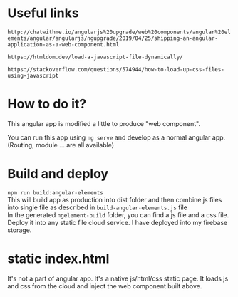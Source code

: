 # Useful links

`http://chatwithme.io/angularjs%20upgrade/web%20components/angular%20elements/angular/angularjs/ngupgrade/2019/04/25/shipping-an-angular-application-as-a-web-component.html`

`https://htmldom.dev/load-a-javascript-file-dynamically/`

`https://stackoverflow.com/questions/574944/how-to-load-up-css-files-using-javascript`

<h1>How to do it?</h1>
<span>This angular app is modified a little to produce "web component".</span><br/>

<span>You can run this app using <code>ng serve</code> and develop as a normal angular app. (Routing, module ... are all available)</span> <br/>

<h1>Build and deploy</h1>
<code>npm run build:angular-elements</code> <br/>
<span>This will build app as production into dist folder and then combine js files into single file as described in <code>build-angular-elements.js</code> file</span><br/>
<span>In the generated <code>ngelement-build</code> folder, you can find a js file and a css file.</span><br/>
<span>Deploy it into any static file cloud service. I have deployed into my firebase storage.</span>

<h1>static index.html</h1>
<span>It's not a part of angular app. It's a native js/html/css static page. It loads js and css from the cloud and inject the web component built above.</span>
